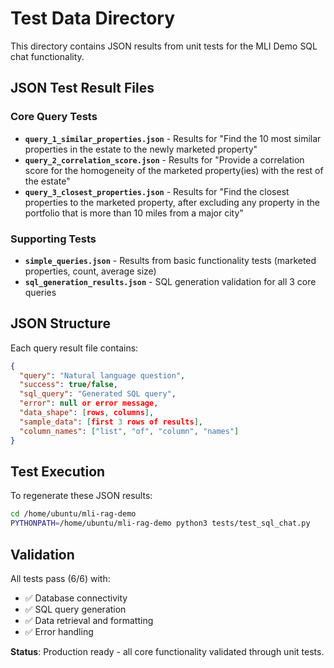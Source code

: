 # Test Data Directory

This directory contains JSON results from unit tests for the MLI Demo SQL chat functionality.

## JSON Test Result Files

### Core Query Tests
- **`query_1_similar_properties.json`** - Results for "Find the 10 most similar properties in the estate to the newly marketed property"
- **`query_2_correlation_score.json`** - Results for "Provide a correlation score for the homogeneity of the marketed property(ies) with the rest of the estate"
- **`query_3_closest_properties.json`** - Results for "Find the closest properties to the marketed property, after excluding any property in the portfolio that is more than 10 miles from a major city"

### Supporting Tests
- **`simple_queries.json`** - Results from basic functionality tests (marketed properties, count, average size)
- **`sql_generation_results.json`** - SQL generation validation for all 3 core queries

## JSON Structure

Each query result file contains:
```json
{
  "query": "Natural language question",
  "success": true/false,
  "sql_query": "Generated SQL query",
  "error": null or error message,
  "data_shape": [rows, columns],
  "sample_data": [first 3 rows of results],
  "column_names": ["list", "of", "column", "names"]
}
```

## Test Execution

To regenerate these JSON results:
```bash
cd /home/ubuntu/mli-rag-demo
PYTHONPATH=/home/ubuntu/mli-rag-demo python3 tests/test_sql_chat.py
```

## Validation

All tests pass (6/6) with:
- ✅ Database connectivity
- ✅ SQL query generation
- ✅ Data retrieval and formatting
- ✅ Error handling

**Status**: Production ready - all core functionality validated through unit tests.
